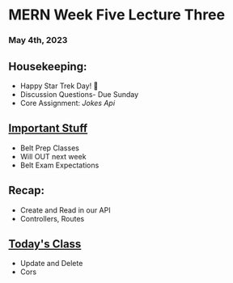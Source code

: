 # MERN Week Five Lecture Three
### May 4th, 2023

## Housekeeping:
- Happy Star Trek Day! 🌌
- Discussion Questions- Due Sunday
- Core Assignment: *Jokes Api*


## <u>Important Stuff</u>
- Belt Prep Classes
- Will OUT next week
- Belt Exam Expectations

## Recap:
- Create and Read in our API
- Controllers, Routes

## <u>Today's Class</u>
- Update and Delete
- Cors

